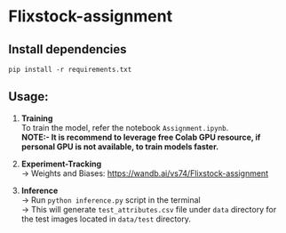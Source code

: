 # Flixstock-assignment

## Install dependencies
`pip install -r requirements.txt`

## Usage:

1. **Training**<br>
To train the model, refer the notebook `Assignment.ipynb`.<br>
**NOTE:- It is recommend to leverage free Colab GPU resource, if personal GPU is not available, to train models faster.**

2. **Experiment-Tracking**<br>
-> Weights and Biases: https://wandb.ai/vs74/Flixstock-assignment

3. **Inference** <br>
-> Run  `python inference.py` script in the terminal<br>
-> This will generate `test_attributes.csv` file under `data` directory for the test images located in `data/test` directory. 
